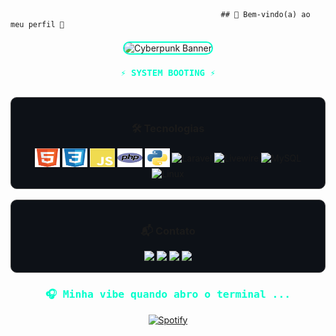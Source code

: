                                                    ## 👾 Bem-vindo(a) ao meu perfil 🦾

<div align="center" style="margin: 20px 0;">
  <img src="https://s6.gifyu.com/images/bM0fU.gif" width="300px" alt="Cyberpunk Banner" title="falta feijão ainda ..." style="border: 2px solid #00ffcc; border-radius: 15px;"/>
</div>

<div align="center">
  
  <p>
    <strong>
      <span style="color: #00ffcc; font-family: monospace;">
        <span class="blink">⚡</span> SYSTEM BOOTING <span id="typing"> ⚡</span>
      </span>
    </strong>
  </p>


<br>

<div align="center" style="border: 1px solid #444; border-radius: 10px; padding: 15px; background-color: #0d1117;">
  <h3>🛠️ Tecnologias</h3>
<img align="center" alt="HTML" title="HTML" height="30" width="40" src="https://raw.githubusercontent.com/devicons/devicon/master/icons/html5/html5-original.svg">
<img align="center" alt="CSS" title="CSS" height="30" width="40" src="https://raw.githubusercontent.com/devicons/devicon/master/icons/css3/css3-original.svg">
<img align="center" alt="JavaScript" title="JavaScript" height="30" width="40" src="https://raw.githubusercontent.com/devicons/devicon/master/icons/javascript/javascript-plain.svg">
<img align="center" alt="PHP" title="PHP" height="30" width="40" src="https://raw.githubusercontent.com/devicons/devicon/master/icons/php/php-original.svg">
<img align="center" alt="Python" title="Python" height="30" width="40" src="https://raw.githubusercontent.com/devicons/devicon/master/icons/python/python-original.svg">
<img align="center" alt="Laravel" title="Laravel" height="30" width="40" src="https://cdn.jsdelivr.net/gh/devicons/devicon@latest/icons/laravel/laravel-original.svg">
<img align="center" alt="Livewire" title="Livewire" height="30" width="40" src="https://cdn.jsdelivr.net/gh/devicons/devicon@latest/icons/livewire/livewire-plain.svg">
<img align="center" alt="MySQL" title="MySQL" height="30" width="40" src="https://cdn.jsdelivr.net/gh/devicons/devicon@latest/icons/mysql/mysql-original.svg">
<img align="center" alt="Linux" title="Linux" height="30" width="40" src="https://cdn.jsdelivr.net/gh/devicons/devicon@latest/icons/linux/linux-original.svg">

</div>

<br>

<div align="center" style="border: 1px solid #444; border-radius: 10px; padding: 15px; background-color: #0d1117;">
  <h3>📬 Contato</h3>
  <a href="https://www.youtube.com/lcsccv" target="_blank"><img src="https://img.shields.io/badge/YouTube-FF0000?style=for-the-badge&logo=youtube&logoColor=white"></a>
  <a href="https://instagram.com/datarec.solutions" target="_blank"><img src="https://img.shields.io/badge/-Instagram-%23E4405F?style=for-the-badge&logo=instagram&logoColor=white"></a>
  <a href="https://discord.gg/" target="_blank"><img src="https://img.shields.io/badge/Discord-7289DA?style=for-the-badge&logo=discord&logoColor=white"></a> 
  <a href="https://www.linkedin.com/in/lucas-vieira-776a47326/" target="_blank"><img src="https://img.shields.io/badge/-LinkedIn-%230077B5?style=for-the-badge&logo=linkedin&logoColor=white"></a>
</div>
<div align="center" style="margin-top: 20px;">
  <h3 style="color: #00ffcc; font-family: monospace;">🎧 Minha vibe quando abro o terminal ...</h3>
  <a href="https://open.spotify.com/intl-pt/album/3CrWNG2oqbEBHKAqfZP6CO" target="_blank">
    <img src="https://img.shields.io/badge/OUVIR%20NO%20SPOTIFY-1DB954?style=for-the-badge&logo=spotify&logoColor=white" alt="Spotify" />
  </a>
</div>


